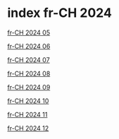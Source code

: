 # index fr-CH 2024

<a href="./05">fr-CH 2024 05</a>

<a href="./06">fr-CH 2024 06</a>

<a href="./07">fr-CH 2024 07</a>

<a href="./08">fr-CH 2024 08</a>

<a href="./09">fr-CH 2024 09</a>

<a href="./10">fr-CH 2024 10</a>

<a href="./11">fr-CH 2024 11</a>

<a href="./12">fr-CH 2024 12</a>
